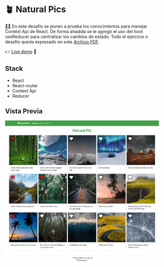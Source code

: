 # 🪴 Natural Pics

👨‍💻 En este desafío se ponen a prueba los conocimientos para manejar Context Api de React.
De forma añadida se le agregó el uso del hoot useReducer para centralizar los cambios de estado.
Todo el ejercicio o desafío queda expresado en este [Archivo PDF](https://github.com/felipejoq/react-context-practica/blob/main/01_desafio_natural_pic.pdf?raw=true).

👉 [Live demo](https://naturalpics.netlify.app/) 🚀

## Stack

- React
- React-router
- Context Api
- Reducer

## Vista Previa

![Vista previa](https://github.com/felipejoq/react-context-practica/blob/main/preview.png?raw=true)
